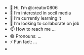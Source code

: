 - 👋 Hi, I’m @creator0806
- 👀 I’m interested in socil media
- 🌱 I’m currently learning it
- 💞️ I’m looking to collaborate on job
- 📫 How to reach me ...
- 😄 Pronouns: ...
- ⚡ Fun fact: ...
- 

<!---
creator0806/creator0806 is a ✨ special ✨ repository because its `README.md` (this file) appears on your GitHub profile.
You can click the Preview link to take a look at your changes.
--->
